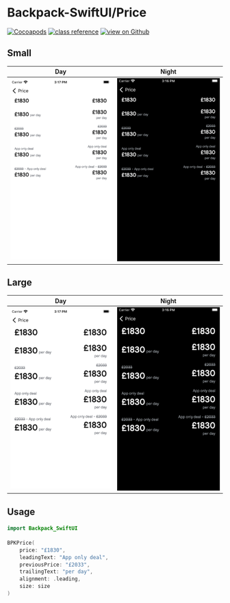 # Backpack-SwiftUI/Price

[![Cocoapods](https://img.shields.io/cocoapods/v/Backpack-SwiftUI.svg?style=flat)](hhttps://cocoapods.org/pods/Backpack-SwiftUI)
[![class reference](https://img.shields.io/badge/Class%20reference-iOS-blue)](https://backpack.github.io/ios/versions/latest/swiftui/Structs/BPKPrice.html)
[![view on Github](https://img.shields.io/badge/Source%20code-GitHub-lightgrey)](https://github.com/Skyscanner/backpack-ios/tree/main/Backpack-SwiftUI/Price)

## Small

| Day | Night |
| --- | --- |
| <img src="https://raw.githubusercontent.com/Skyscanner/backpack-ios/main/screenshots/iPhone-swiftui_price___small_lm.png" alt="" width="375" /> |<img src="https://raw.githubusercontent.com/Skyscanner/backpack-ios/main/screenshots/iPhone-swiftui_price___small_dm.png" alt="" width="375" /> |
 

 ## Large

| Day | Night |
| --- | --- |
| <img src="https://raw.githubusercontent.com/Skyscanner/backpack-ios/main/screenshots/iPhone-swiftui_price___large_lm.png" alt="" width="375" /> |<img src="https://raw.githubusercontent.com/Skyscanner/backpack-ios/main/screenshots/iPhone-swiftui_price___large_dm.png" alt="" width="375" /> |

## Usage

```swift
import Backpack_SwiftUI

BPKPrice(
    price: "£1830",
    leadingText: "App only deal",
    previousPrice: "£2033",
    trailingText: "per day",
    alignment: .leading,
    size: size
)
```